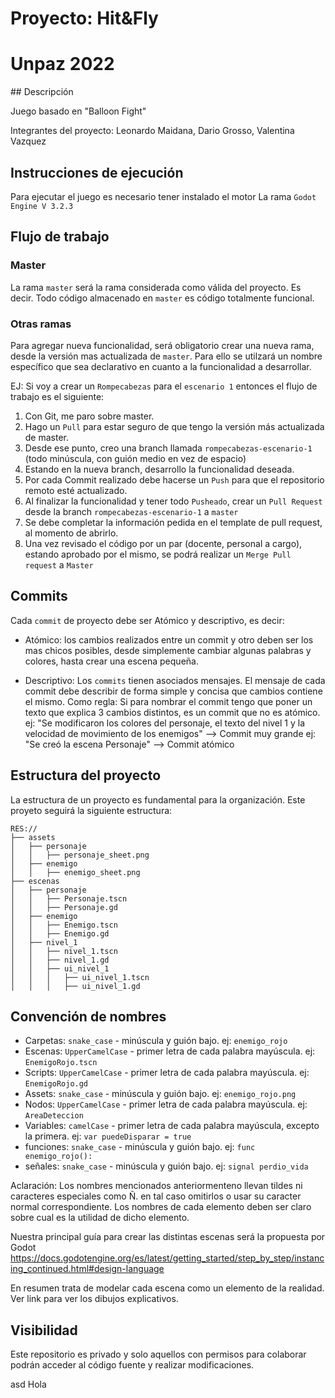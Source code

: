 # Proyecto: Hit&Fly
 # Unpaz 2022

 ## Descripción

 Juego basado en "Balloon Fight"

 Integrantes del proyecto: Leonardo Maidana, Dario Grosso, Valentina Vazquez

 ## Instrucciones de ejecución

 Para ejecutar el juego es necesario tener instalado el motor La rama `Godot Engine V 3.2.3`

 ## Flujo de trabajo

 ### Master

 La rama `master` será la rama considerada como válida del proyecto. Es decir. Todo código almacenado en `master` es código totalmente funcional.

 ### Otras ramas

 Para agregar nueva funcionalidad, será obligatorio crear una nueva rama, desde la versión mas actualizada de `master`. Para ello se utilzará un nombre específico que sea declarativo en cuanto a la funcionalidad a desarrollar.

 EJ:
 Si voy a crear un `Rompecabezas` para el `escenario 1` entonces el flujo de trabajo es el siguiente:

 1. Con Git, me paro sobre master.
 2. Hago un `Pull` para estar seguro de que tengo la versión más actualizada de master.
 3. Desde ese punto, creo una branch llamada `rompecabezas-escenario-1`  (todo minúscula, con guión medio en vez de espacio)
 4. Estando en la nueva branch, desarrollo la funcionalidad deseada.
 5. Por cada Commit realizado debe hacerse un `Push` para que el repositorio remoto esté actualizado.
 6. Al finalizar la funcionalidad y tener todo `Pusheado`, crear un `Pull Request` desde la branch `rompecabezas-escenario-1` a `master`
 7. Se debe completar la información pedida en el template de pull request, al momento de abrirlo.
 8. Una vez revisado el código por un par (docente, personal a cargo), estando aprobado por el mismo, se podrá realizar un `Merge Pull request` a `Master`


 ## Commits

 Cada `commit` de proyecto debe ser Atómico y descriptivo, es decir:

 * Atómico: los cambios realizados entre un commit y otro deben ser los mas chicos posibles, desde simplemente cambiar algunas palabras y colores, hasta crear una escena pequeña.

 * Descriptivo: Los `commits` tienen asociados mensajes. El mensaje de cada commit debe describir de forma simple y concisa que cambios contiene el mismo. Como regla: Si para nombrar el commit tengo que poner un texto que explica 3 cambios distintos, es un commit que no es atómico.
 ej: "Se modificaron los colores del personaje, el texto del nivel 1 y la velocidad de movimiento de los enemigos" --> Commit muy grande
 ej: "Se creó la escena Personaje"  --> Commit atómico


 ## Estructura del proyecto

 La estructura de un proyecto es fundamental para la organización. Este proyeto seguirá la siguiente estructura:
 ```
 RES://
 ├── assets
 │   ├── personaje
 │   │   ├── personaje_sheet.png
 │   ├── enemigo
 │   │   ├── enemigo_sheet.png
 ├── escenas
 │   ├── personaje
 │   │   ├── Personaje.tscn
 │   │   ├── Personaje.gd
 │   ├── enemigo
 │   │   ├── Enemigo.tscn
 │   │   ├── Enemigo.gd
 │   ├── nivel_1
 │   │   ├── nivel_1.tscn
 │   │   ├── nivel_1.gd
 │   │   ├── ui_nivel_1
 │   │   │   ├── ui_nivel_1.tscn
 │   │   │   ├── ui_nivel_1.gd
 ```


 ## Convención de nombres

 * Carpetas: `snake_case` - minúscula y guión bajo.  ej: `enemigo_rojo`
 * Escenas: `UpperCamelCase` - primer letra de cada palabra mayúscula. ej: `EnemigoRojo.tscn`
 * Scripts: `UpperCamelCase` - primer letra de cada palabra mayúscula. ej: `EnemigoRojo.gd`
 * Assets: `snake_case` - minúscula y guión bajo.  ej: `enemigo_rojo.png`
 * Nodos: `UpperCamelCase` - primer letra de cada palabra mayúscula. ej: `AreaDeteccion`
 * Variables: `camelCase` - primer letra de cada palabra mayúscula, excepto la primera.  ej: `var puedeDisparar = true`
 * funciones: `snake_case` - minúscula y guión bajo.  ej: `func enemigo_rojo():`
 * señales: `snake_case` - minúscula y guión bajo.  ej: `signal perdio_vida`

 Aclaración: Los nombres mencionados anteriormenteno llevan tildes ni caracteres especiales como Ñ. en tal caso omitirlos o usar su caracter normal correspondiente.
 Los nombres de cada elemento deben ser claro sobre cual es la utilidad de dicho elemento.

 Nuestra principal guía para crear las distintas escenas será la propuesta por Godot
 https://docs.godotengine.org/es/latest/getting_started/step_by_step/instancing_continued.html#design-language

 En resumen trata de modelar cada escena como un elemento de la realidad. Ver link para ver los dibujos explicativos.

 ## Visibilidad

 Este repositorio es privado y solo aquellos con permisos para colaborar podrán acceder al código fuente y realizar modificaciones.

asd
Hola